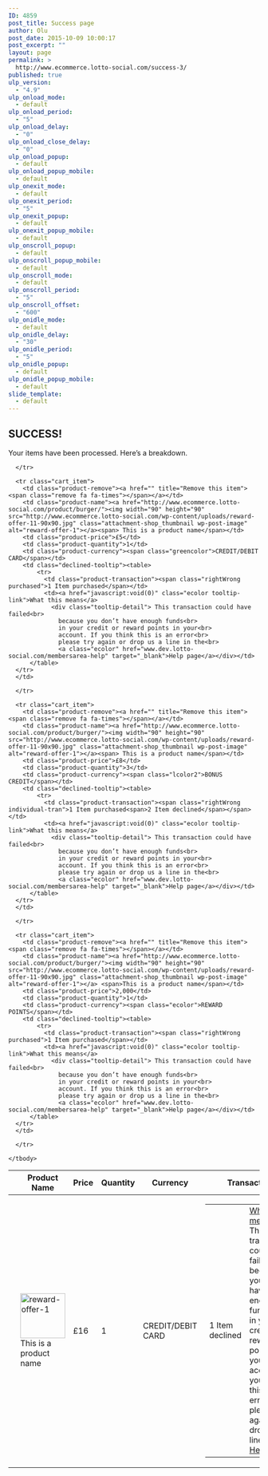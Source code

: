 ```yaml
---
ID: 4859
post_title: Success page
author: Olu
post_date: 2015-10-09 10:00:17
post_excerpt: ""
layout: page
permalink: >
  http://www.ecommerce.lotto-social.com/success-3/
published: true
ulp_version:
  - "4.9"
ulp_onload_mode:
  - default
ulp_onload_period:
  - "5"
ulp_onload_delay:
  - "0"
ulp_onload_close_delay:
  - "0"
ulp_onload_popup:
  - default
ulp_onload_popup_mobile:
  - default
ulp_onexit_mode:
  - default
ulp_onexit_period:
  - "5"
ulp_onexit_popup:
  - default
ulp_onexit_popup_mobile:
  - default
ulp_onscroll_popup:
  - default
ulp_onscroll_popup_mobile:
  - default
ulp_onscroll_mode:
  - default
ulp_onscroll_period:
  - "5"
ulp_onscroll_offset:
  - "600"
ulp_onidle_mode:
  - default
ulp_onidle_delay:
  - "30"
ulp_onidle_period:
  - "5"
ulp_onidle_popup:
  - default
ulp_onidle_popup_mobile:
  - default
slide_template:
  - default
---
```

<div class="woocommerce successDev">
  <h2 class="greencolor">SUCCESS!</h2>
  <p>Your items have been processed. Here’s a breakdown.</p>
  <table class="shop_table cart" cellspacing="0">
    <thead>
      <tr>
        <th class="product-remove"></th>
        <th class="product-name">Product Name</th>
        <th class="product-price">Price</th>
        <th class="product-quantity">Quantity</th>
        <th class="product-currency">Currency</th>
        <th class="product-transaction">Transaction</th>
        <th></th>
      </tr>
    </thead>
    <tbody>
      <tr class="cart_item">
        <td class="product-remove"><a href="" title="Remove this item"><span class="remove fa fa-times"></span></a></td>
        <td class="product-name"><a href="http://www.ecommerce.lotto-social.com/product/burger/"><img width="90" height="90" src="http://www.ecommerce.lotto-social.com/wp-content/uploads/reward-offer-11-90x90.jpg" class="attachment-shop_thumbnail wp-post-image" alt="reward-offer-1"></a> <span>This is a product name</span></td>
        <td class="product-price">£16</td>
        <td class="product-quantity">1</td>
        <td class="product-currency"><span class="greencolor">CREDIT/DEBIT CARD</span></td>
        <td class="declined-tooltip"><table>
            <tr>
              <td class="product-transaction"><span class="rightWrong declined">1 Item declined</span></td>
              <td><a href="javascript:void(0)" class="ecolor tooltip-link">What this means</a>
                <div class="tooltip-detail"> This transaction could have failed<br>
                  because you don’t have enough funds<br>
                  in your credit or reward points in your<br>
                  account. If you think this is an error<br>
                  please try again or drop us a line in the<br>
                  <a class="ecolor" href="www.dev.lotto-social.com/membersarea-help" target="_blank">Help page</a></div></td>
          </table>
      </tr>
      </td>
      
      </tr>
      
      <tr class="cart_item">
        <td class="product-remove"><a href="" title="Remove this item"><span class="remove fa fa-times"></span></a></td>
        <td class="product-name"><a href="http://www.ecommerce.lotto-social.com/product/burger/"><img width="90" height="90" src="http://www.ecommerce.lotto-social.com/wp-content/uploads/reward-offer-11-90x90.jpg" class="attachment-shop_thumbnail wp-post-image" alt="reward-offer-1"></a><span> This is a product name</span></td>
        <td class="product-price">£5</td>
        <td class="product-quantity">1</td>
        <td class="product-currency"><span class="greencolor">CREDIT/DEBIT CARD</span></td>
        <td class="declined-tooltip"><table>
            <tr>
              <td class="product-transaction"><span class="rightWrong purchased">1 Item purchased</span></td>
              <td><a href="javascript:void(0)" class="ecolor tooltip-link">What this means</a>
                <div class="tooltip-detail"> This transaction could have failed<br>
                  because you don’t have enough funds<br>
                  in your credit or reward points in your<br>
                  account. If you think this is an error<br>
                  please try again or drop us a line in the<br>
                  <a class="ecolor" href="www.dev.lotto-social.com/membersarea-help" target="_blank">Help page</a></div></td>
          </table>
      </tr>
      </td>
      
      </tr>
      
      <tr class="cart_item">
        <td class="product-remove"><a href="" title="Remove this item"><span class="remove fa fa-times"></span></a></td>
        <td class="product-name"><a href="http://www.ecommerce.lotto-social.com/product/burger/"><img width="90" height="90" src="http://www.ecommerce.lotto-social.com/wp-content/uploads/reward-offer-11-90x90.jpg" class="attachment-shop_thumbnail wp-post-image" alt="reward-offer-1"></a><span> This is a product name</span></td>
        <td class="product-price">£8</td>
        <td class="product-quantity">3</td>
        <td class="product-currency"><span class="lcolor2">BONUS CREDIT</span></td>
        <td class="declined-tooltip"><table>
            <tr>
              <td class="product-transaction"><span class="rightWrong individual-tran">1 Item purchased<span>2 Item declined</span></span></td>
              <td><a href="javascript:void(0)" class="ecolor tooltip-link">What this means</a>
                <div class="tooltip-detail"> This transaction could have failed<br>
                  because you don’t have enough funds<br>
                  in your credit or reward points in your<br>
                  account. If you think this is an error<br>
                  please try again or drop us a line in the<br>
                  <a class="ecolor" href="www.dev.lotto-social.com/membersarea-help" target="_blank">Help page</a></div></td>
          </table>
      </tr>
      </td>
      
      </tr>
      
      <tr class="cart_item">
        <td class="product-remove"><a href="" title="Remove this item"><span class="remove fa fa-times"></span></a></td>
        <td class="product-name"><a href="http://www.ecommerce.lotto-social.com/product/burger/"><img width="90" height="90" src="http://www.ecommerce.lotto-social.com/wp-content/uploads/reward-offer-11-90x90.jpg" class="attachment-shop_thumbnail wp-post-image" alt="reward-offer-1"></a> <span>This is a product name</span></td>
        <td class="product-price">2,000</td>
        <td class="product-quantity">1</td>
        <td class="product-currency"><span class="ecolor">REWARD POINTS</span></td>
        <td class="declined-tooltip"><table>
            <tr>
              <td class="product-transaction"><span class="rightWrong purchased">1 Item purchased</span></td>
              <td><a href="javascript:void(0)" class="ecolor tooltip-link">What this means</a>
                <div class="tooltip-detail"> This transaction could have failed<br>
                  because you don’t have enough funds<br>
                  in your credit or reward points in your<br>
                  account. If you think this is an error<br>
                  please try again or drop us a line in the<br>
                  <a class="ecolor" href="www.dev.lotto-social.com/membersarea-help" target="_blank">Help page</a></div></td>
          </table>
      </tr>
      </td>
      
      </tr>
      
    </tbody>
  </table>
</div>
